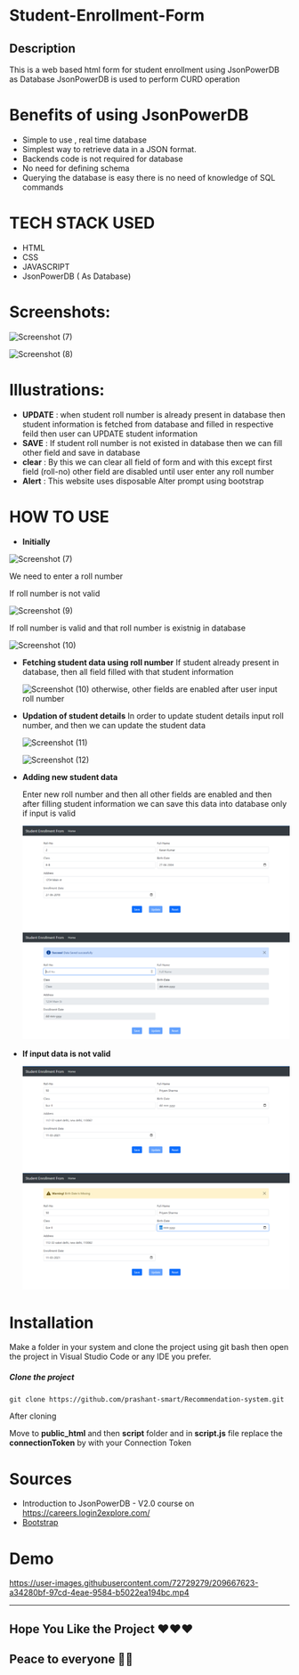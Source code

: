 # Student-Enrollment-Form
## Description 
This is a web based html form for student enrollment using JsonPowerDB as Database 
JsonPowerDB is used to perform CURD operation 


# Benefits of using JsonPowerDB
* Simple to use , real time database
* Simplest way to retrieve data in a JSON format.
* Backends code is not required for database 
* No need for defining schema 
* Querying the database is easy there is no need  of knowledge of SQL commands

# TECH STACK USED
* HTML
* CSS
* JAVASCRIPT 
* JsonPowerDB ( As Database)

# Screenshots:
![Screenshot (7)](https://user-images.githubusercontent.com/95403606/209806270-d287e763-b99d-4945-a100-d5d5178ae7c8.png)

![Screenshot (8)](https://user-images.githubusercontent.com/95403606/209806277-2d0447e7-706b-4e98-a2ef-6fe8eab4f7b2.png)

# Illustrations:
* **UPDATE** : when student roll number is already present in database then student information is fetched from database and filled in respective feild then user can UPDATE student information 
* **SAVE** : If student roll number is not existed in database then we can fill other field and save in database
* **clear** : By this we can clear all field of form and with this except first field (roll-no) other field are disabled until user enter any roll number
* **Alert** : This website uses disposable Alter prompt using bootstrap

# HOW TO USE

* **Initially**

![Screenshot (7)](https://user-images.githubusercontent.com/95403606/209806383-02a7156f-baa8-434c-a441-e3c4e0934dc6.png)

We need to enter a roll number 

If roll number is not valid 

![Screenshot (9)](https://user-images.githubusercontent.com/95403606/209806520-7f8a08f7-b363-416c-bb91-2756d97cb667.png)

If roll number is valid and that roll number is existnig in database

![Screenshot (10)](https://user-images.githubusercontent.com/95403606/209806631-375b0b81-8fba-45fb-8774-ce19daf4d835.png)

* **Fetching student data using roll number**
  If student already present in database, then all field filled with that student information
  
  ![Screenshot (10)](https://user-images.githubusercontent.com/95403606/209806688-db2b5211-329f-4851-b4e8-e1dccbed20ec.png)
  otherwise, other fields are enabled after user input roll number
  
* **Updation of student details**
  In order to update student details input roll number, and then we can update the student data
 
  ![Screenshot (11)](https://user-images.githubusercontent.com/95403606/209807426-297f663f-1002-4a34-a18d-33bdc4cb88e4.png)
  
  ![Screenshot (12)](https://user-images.githubusercontent.com/95403606/209807466-3d8e60eb-347c-477e-bb00-2b8bf28c3660.png)

* **Adding new student data**

  Enter new roll number and then all other fields are enabled and then after filling student information we can save this data into database only if input is valid
  
  <img src="./images/save_data_1.png">
  
  <img src="./images/alert_after_save_data.png">
  
 * **If input data is not valid**
 
   <img src="./images/invalid_details_1.png">
  
   <img src="./images/invalid_details_2.png">

    
  
  # Installation
  
  Make a folder in your system and clone the project using git bash then open the project in Visual Studio Code or any IDE you prefer.
  ##### Clone the project 
  ```
  git clone https://github.com/prashant-smart/Recommendation-system.git
  ```
  After cloning 
  
  Move to **public_html** and then **script** folder and in **script.js** file replace the **connectionToken** by with your Connection Token
  
  # Sources
  * Introduction to JsonPowerDB - V2.0 course  on https://careers.login2explore.com/
  * [Bootstrap](https://getbootstrap.com/docs/5.0/getting-started/introduction/) 
  

  # Demo
  
  https://user-images.githubusercontent.com/72729279/209667623-a34280bf-97cd-4eae-9584-b5022ea194bc.mp4
  

  --------------------
## Hope You Like the Project ❤️❤️❤️
## Peace to everyone 🙏🏻
